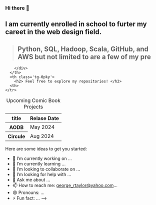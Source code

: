 ### Hi there 👋

## I am currently enrolled in school to furter my careet in the web design field.

> ## Python, SQL, Hadoop, Scala, GitHub, and AWS but not limited to are a few of my pre
<!--
**Georgetaylor79/Georgetaylor79** is a ✨ _special_ ✨ repository because its `README.md` (this file) appears on your GitHub profile.

<table class='tg'>
  <thead>
    <tr>
      <th class='tg-0pky'>
        <div class='center'>
          <blockquote class="twitter-tweet" data-partner="tweetdeck">
          <p lang="en" dir="ltr">Let me interpret ’Karma.’ in terms of Machine Learning. It is ”Garbage In-Garbage Out” 
          <a href="https://twitter.com/hashtag/The_Bharatha?src=hash&amp;ref_src=twsrc%5Etfw">#The_Bharatha</a> 
          <a href="https://twitter.com/hashtag/MachineLearning?src=hash&amp;ref_src=twsrc%5Etfw">#MachineLearning</a>
          </p>&mdash; Bharath-Kumar Shivakumar
          <a href="https://twitter.com/The_Bharatha/status/1280404901659652096?ref_src=twsrc%5Etfw"> @The_Bharatha</a>
          </blockquote> <!-- <script async src="https://platform.twitter.com/widgets.js" charset="utf-8"></script> -->
        </div>
      </th>
      <th class='tg-0pky'>
        <h2> Feel free to explore my repositories! </h2>
      <th>
    </tr>
  </thead>
</table>
</table>
    <div class='center'>
    <table>
    <caption>Upcoming Comic Book Projects</caption>
        <thead>
            <tr>
              <th scope="col">title</th>
              <th scope="col">Relase Date</th>
            </tr>
         </thead>
         <tbody>
             <tr>
               <th scope="row">AODB</th>
               <td>May 2024</td>
             </tr>
             <tr>
                <th scope="row">Circule</th>
                <td>Aug 2024</td>
             </tr>
          </tbody>
 </table>

Here are some ideas to get you started:

- 🔭 I’m currently working on ...
- 🌱 I’m currently learning ...
- 👯 I’m looking to collaborate on ...
- 🤔 I’m looking for help with ...
- 💬 Ask me about ...
- 📫 How to reach me: george_rtaylor@yahoo.com...
- 😄 Pronouns: ...
- ⚡ Fun fact: ...
-->
